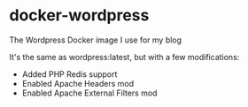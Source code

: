# docker-wordpress
The Wordpress Docker image I use for my blog

It's the same as wordpress:latest, but with a few modifications:

* Added PHP Redis support
* Enabled Apache Headers mod
* Enabled Apache External Filters mod
